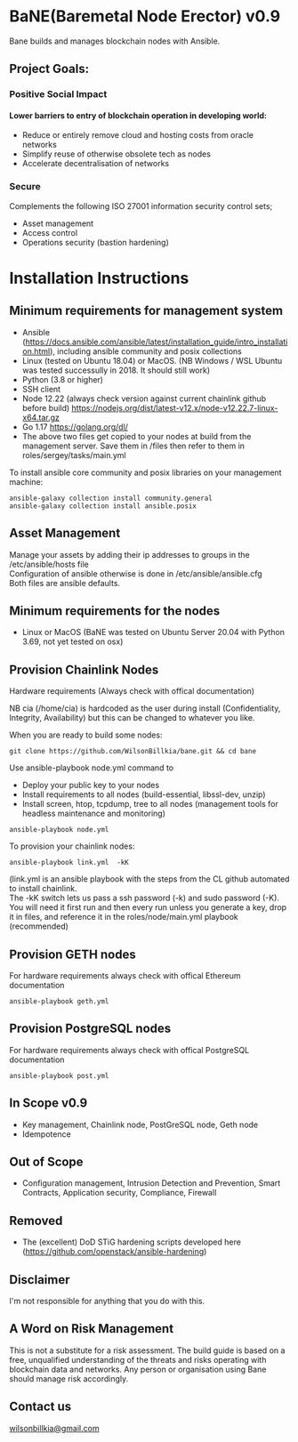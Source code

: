 
# BaNE(Baremetal Node Erector) v0.9


Bane builds and manages blockchain nodes with Ansible.

## Project Goals: 

### Positive Social Impact
#### Lower barriers to entry of blockchain operation in developing world:
* Reduce or entirely remove cloud and hosting costs from oracle networks
* Simplify reuse of otherwise obsolete tech as nodes
* Accelerate decentralisation of networks 

### Secure 
Complements the following ISO 27001 information security control sets;
* Asset management 
* Access control 
* Operations security (bastion hardening)   

# Installation Instructions

## Minimum requirements for management system  
* Ansible (https://docs.ansible.com/ansible/latest/installation_guide/intro_installation.html), including ansible community and posix collections
* Linux (tested on Ubuntu 18.04) or MacOS. (NB Windows / WSL Ubuntu was tested successully in 2018. It should still work) 
* Python (3.8 or higher)   
* SSH client  
* Node 12.22 (always check version against current chainlink github before build) https://nodejs.org/dist/latest-v12.x/node-v12.22.7-linux-x64.tar.gz 
* Go 1.17 https://golang.org/dl/  
* The above two files get copied to your nodes at build from the management server. Save them in /files then refer to them in roles/sergey/tasks/main.yml  

To install ansible core community and posix libraries on your management machine:  

```
ansible-galaxy collection install community.general  
ansible-galaxy collection install ansible.posix  
```


## Asset Management
Manage your assets by adding their ip addresses to groups in the /etc/ansible/hosts file  
Configuration of ansible otherwise is done in /etc/ansible/ansible.cfg  
Both files are ansible defaults.  


## Minimum requirements for the nodes  
* Linux or MacOS (BaNE was tested on Ubuntu Server 20.04 with Python 3.69, not yet tested on osx)  


## Provision Chainlink Nodes  

Hardware requirements (Always check with offical documentation)  

NB cia (/home/cia) is hardcoded as the user during install (Confidentiality, Integrity, Availability) but this can be changed to whatever you like.

When you are ready to build some nodes:  

```
git clone https://github.com/WilsonBillkia/bane.git && cd bane
```

Use ansible-playbook node.yml command to  
* Deploy your public key to your nodes  
* Install requirements to all nodes (build-essential, libssl-dev, unzip)  
* Install screen, htop, tcpdump, tree to all nodes (management tools for headless maintenance and monitoring)  

```
ansible-playbook node.yml
```

To provision your chainlink nodes:  

```
ansible-playbook link.yml  -kK
```

(link.yml is an ansible playbook with the steps from the CL github automated to install chainlink.  
The -kK switch lets us pass a ssh password (-k) and sudo password (-K).  
You will need it first run and then every run unless you generate a key, drop it in files, and reference it in the roles/node/main.yml playbook (recommended)  

## Provision GETH nodes  
For hardware requirements always check with offical Ethereum documentation  

```
ansible-playbook geth.yml 
```
## Provision PostgreSQL nodes
For hardware requirements always check with offical PostgreSQL documentation

```
ansible-playbook post.yml 
```

## In Scope v0.9
* Key management, Chainlink node, PostGreSQL node, Geth node
* Idempotence

## Out of Scope
*  Configuration management, Intrusion Detection and Prevention, Smart Contracts, Application security, Compliance, Firewall 

## Removed
* The (excellent) DoD STiG hardening scripts developed here (https://github.com/openstack/ansible-hardening)

## Disclaimer
I'm not responsible for anything that you do with this.

## A Word on Risk Management
This is not a substitute for a risk assessment. The build guide is based on a free, unqualified understanding of the threats and risks operating with blockchain data and networks.
Any person or organisation using Bane should manage risk accordingly.

## Contact us
wilsonbillkia@gmail.com



